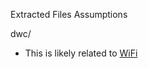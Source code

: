 Extracted Files Assumptions

dwc/
- This is likely related to [WiFi](https://projectpokemon.org/home/docs/mystery-dungeon-nds/pok%C3%A9mon-mystery-dungeon-explorers-r78/)

